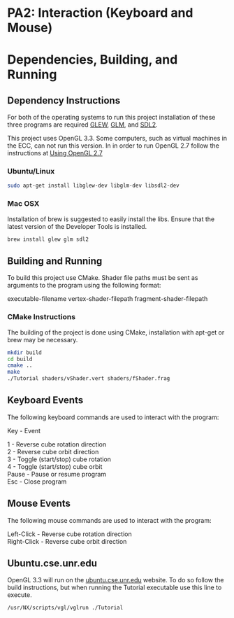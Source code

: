 # PA2: Interaction (Keyboard and Mouse)

# Dependencies, Building, and Running

## Dependency Instructions
For both of the operating systems to run this project installation of these three programs are required [GLEW](http://glew.sourceforge.net/), [GLM](http://glm.g-truc.net/0.9.7/index.html), and [SDL2](https://wiki.libsdl.org/Tutorials).

This project uses OpenGL 3.3. Some computers, such as virtual machines in the ECC, can not run this version. In in order to run OpenGL 2.7 follow the instructions at [Using OpenGL 2.7](https://github.com/HPC-Vis/computer-graphics/wiki/Using-OpenGL-2.7)

### Ubuntu/Linux
```bash
sudo apt-get install libglew-dev libglm-dev libsdl2-dev
```

### Mac OSX
Installation of brew is suggested to easily install the libs. Ensure that the latest version of the Developer Tools is installed.
```bash
brew install glew glm sdl2
```

## Building and Running
To build this project use CMake. Shader file paths must be sent as arguments to the program  using the following format:  

executable-filename vertex-shader-filepath fragment-shader-filepath  

### CMake Instructions
The building of the project is done using CMake, installation with apt-get or brew may be necessary.

```bash
mkdir build
cd build
cmake ..
make
./Tutorial shaders/vShader.vert shaders/fShader.frag
```

## Keyboard Events
The following keyboard commands are used to interact with the program:

Key	- Event  

1	- Reverse cube rotation direction  
2	- Reverse cube orbit direction  
3	- Toggle (start/stop) cube rotation  
4	- Toggle (start/stop) cube orbit  
Pause	- Pause or resume program  
Esc	- Close program  

## Mouse Events
The following mouse commands are used to interact with the program:

Left-Click	- Reverse cube rotation direction  
Right-Click	- Reverse cube orbit direction  

## Ubuntu.cse.unr.edu
OpenGL 3.3 will run on the [ubuntu.cse.unr.edu](https://ubuntu.cse.unr.edu/) website. To do so follow the build instructions, but when running the Tutorial executable use this line to execute.
```bash
/usr/NX/scripts/vgl/vglrun ./Tutorial
```
